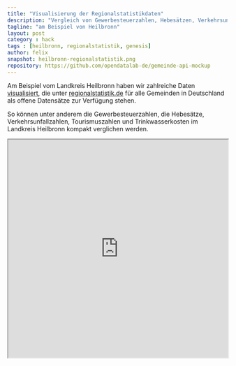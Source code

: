 ```yaml
---
title: "Visualisierung der Regionalstatistikdaten"
description: "Vergleich von Gewerbesteuerzahlen, Hebesätzen, Verkehrsunfallzahlen, Tourismuszahlen, Trinkwasserkosten und mehr am Beispiel vom Landkreis Heilbronn"
tagline: "am Beispiel von Heilbronn"
layout: post
category : hack
tags : [heilbronn, regionalstatistik, genesis]
author: felix
snapshot: heilbronn-regionalstatistik.png
repository: https://github.com/opendatalab-de/gemeinde-api-mockup
---
```


Am Beispiel vom Landkreis Heilbronn haben wir zahlreiche Daten [visualisiert](http://opendatalab.de/heilbronn-regionalstatistik), die unter [regionalstatistik.de](https://www.regionalstatistik.de/genesis/online/logon) für alle Gemeinden in Deutschland als offene Datensätze zur Verfügung stehen.

So können unter anderem die Gewerbesteuerzahlen, die Hebesätze, Verkehrsunfallzahlen, Tourismuszahlen und Trinkwasserkosten im Landkreis Heilbronn kompakt verglichen werden.

<iframe src="http://opendatalab.de/heilbronn-regionalstatistik/?valueType=gewerbesteuereinnahmen&relation=" width="100%" height="500"> </iframe>
